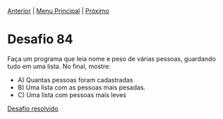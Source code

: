 [Anterior](Desafio083.md) | [Menu Principal](/README.md/) | [Próximo](Desafio085.md)  

# Desafio 84  
  
Faça um programa que leia nome e peso de várias pessoas, guardando tudo em uma lista. No final, mostre:
- A) Quantas pessoas foram cadastradas  
- B) Uma lista com as pessoas mais pesadas.
- C) Uma lista com pessoas mais leves  


[Desafio resolvido](/Desafios/desafio084.py/)